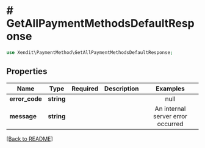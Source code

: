 # # GetAllPaymentMethodsDefaultResponse


```php
use Xendit\PaymentMethod\GetAllPaymentMethodsDefaultResponse;
```

## Properties

| Name | Type | Required | Description | Examples |
|------------|:-------------:|:-------------:|-------------|:-------------:|
| **error_code** | **string** |  |  | null |
| **message** | **string** |  |  | An internal server error occurred |


[[Back to README]](../../README.md)
